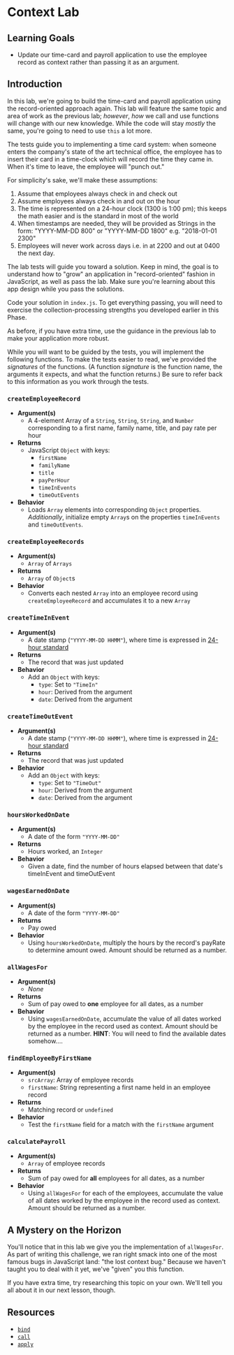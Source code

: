 # Context Lab

## Learning Goals 

* Update our time-card and payroll application to use the employee record as
  context rather than passing it as an argument.

## Introduction

In this lab, we're going to build the time-card and payroll application using
the record-oriented approach again. This lab will feature the same topic and
area of work as the previous lab; _however_, _how_ we call and use functions
will change with our new knowledge. While the code will stay _mostly_ the same,
you're going to need to use `this` a lot more.

The tests guide you to implementing a time card system: when someone enters the
company's state of the art technical office, the employee has to insert their
card in a time-clock which will record the time they came in. When it's time to
leave, the employee will "punch out."

For simplicity's sake, we'll make these assumptions:

1. Assume that employees always check in and check out
2. Assume employees always check in and out on the hour
3. The time is represented on a 24-hour clock (1300 is 1:00 pm); this keeps the
   math easier and is the standard in most of the world
4. When timestamps are needed, they will be provided as Strings in the form:
   "YYYY-MM-DD 800" or "YYYY-MM-DD 1800" e.g. "2018-01-01 2300"
5. Employees will never work across days i.e. in at 2200 and out at 0400 the
   next day.

The lab tests will guide you toward a solution. Keep in mind, the goal is to
understand how to "grow" an application in "record-oriented" fashion in
JavaScript, as well as pass the lab. Make sure you're learning about this app
design while you pass the solutions.

Code your solution in `index.js`. To get everything passing, you will need to
exercise the collection-processing strengths you developed earlier in this
Phase.

As before, if you have extra time, use the guidance in the previous lab to make
your application more robust.

While you will want to be guided by the tests, you will implement the following
functions. To make the tests easier to read, we've provided the _signatures_ of
the functions. (A function _signature_ is the function name, the arguments it
expects, and what the function returns.) Be sure to refer back to this
information as you work through the tests.

### `createEmployeeRecord`

* **Argument(s)**
  * A 4-element Array of a `String`, `String`, `String`, and `Number`
    corresponding to a first name, family name, title, and pay rate per hour
* **Returns**
  * JavaScript `Object` with keys:
    * `firstName`
    * `familyName`
    * `title`
    * `payPerHour`
    * `timeInEvents`
    * `timeOutEvents`
* **Behavior**
  * Loads `Array` elements into corresponding `Object` properties.
    _Additionally_, initialize empty `Array`s on the properties `timeInEvents`
    and `timeOutEvents`.

### `createEmployeeRecords`

* **Argument(s)**
  * `Array` of `Arrays`
* **Returns**
  * `Array` of `Object`s
* **Behavior**
  * Converts each nested `Array` into an employee record using
    `createEmployeeRecord` and accumulates it to a new `Array`

### `createTimeInEvent`

* **Argument(s)**
  * A date stamp (`"YYYY-MM-DD HHMM"`), where time is expressed in [24-hour standard][miltime]
* **Returns**
  * The record that was just updated
* **Behavior**
  * Add an `Object` with keys:
    * `type`: Set to `"TimeIn"`
    * `hour`: Derived from the argument
    * `date`: Derived from the argument

### `createTimeOutEvent`

* **Argument(s)**
  * A date stamp (`"YYYY-MM-DD HHMM"`), where time is expressed in [24-hour standard][miltime]
* **Returns**
  * The record that was just updated
* **Behavior**
  * Add an `Object` with keys:
    * `type`: Set to `"TimeOut"`
    * `hour`: Derived from the argument
    * `date`: Derived from the argument

### `hoursWorkedOnDate`

* **Argument(s)**
  * A date of the form `"YYYY-MM-DD"`
* **Returns**
  * Hours worked, an `Integer`
* **Behavior**
  * Given a date, find the number of hours elapsed between that date's
    timeInEvent and timeOutEvent

### `wagesEarnedOnDate`

* **Argument(s)**
  * A date of the form `"YYYY-MM-DD"`
* **Returns**
  * Pay owed
* **Behavior**
  * Using `hoursWorkedOnDate`, multiply the hours by the record's
    payRate to determine amount owed. Amount should be returned as a number.

### `allWagesFor`

* **Argument(s)**
  * _None_
* **Returns**
  * Sum of pay owed to **one** employee for all dates, as a number
* **Behavior**
  * Using `wagesEarnedOnDate`, accumulate the value of all dates worked by the
    employee in the record used as context. Amount should be returned as a
    number. **HINT**: You will need to find the available dates somehow....

### `findEmployeeByFirstName`

* **Argument(s)**
  * `srcArray`: Array of employee records
  * `firstName`: String representing a first name held in an employee record
* **Returns**
  * Matching record or `undefined`
* **Behavior**
  * Test the `firstName` field for a match with the `firstName` argument

### `calculatePayroll`

* **Argument(s)**
  * `Array` of employee records
* **Returns**
  * Sum of pay owed for **all** employees for all dates, as a number
* **Behavior**
  * Using `allWagesFor` for each of the employees, accumulate the value of
    all dates worked by the employee in the record used as context. Amount
    should be returned as a number.

## A Mystery on the Horizon

You'll notice that in this lab we give you the implementation of `allWagesFor`.
As part of writing this challenge, we ran right smack into one of the most
famous bugs in JavaScript land: "the lost context bug." Because we haven't
taught you to deal with it yet, we've "given" you this function.

If you have extra time, try researching this topic on your own. We'll tell you
all about it in our next lesson, though.

## Resources

* [`bind`][bind]
* [`call`][call]
* [`apply`][apply]

[bind]: https://developer.mozilla.org/en-US/docs/Web/JavaScript/Reference/Global_objects/Function/bind
[call]: https://developer.mozilla.org/en-US/docs/Web/JavaScript/Reference/Global_objects/Function/call
[apply]: https://developer.mozilla.org/en-US/docs/Web/JavaScript/Reference/Global_objects/Function/apply
[miltime]: https://en.wikipedia.org/wiki/24-hour_clock
